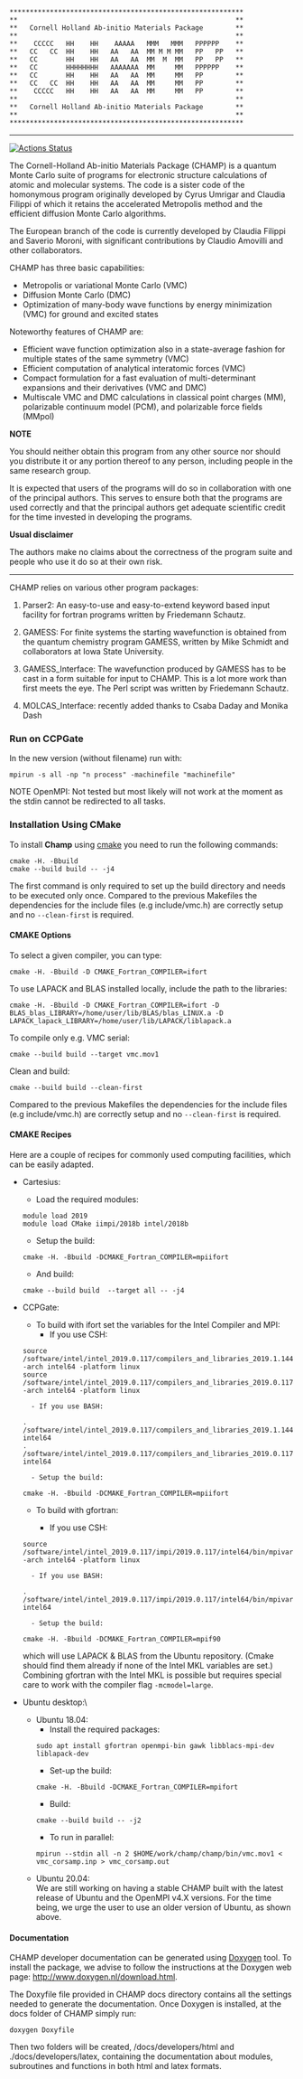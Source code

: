 ```
**********************************************************
**                                                      **
**   Cornell Holland Ab-initio Materials Package        **
**                                                      **
**    CCCCC   HH    HH    AAAAA   MMM   MMM   PPPPPP    **
**   CC   CC  HH    HH   AA   AA  MM M M MM   PP   PP   **
**   CC       HH    HH   AA   AA  MM  M  MM   PP   PP   **
**   CC       HHHHHHHH   AAAAAAA  MM     MM   PPPPPP    **
**   CC       HH    HH   AA   AA  MM     MM   PP        **
**   CC   CC  HH    HH   AA   AA  MM     MM   PP        **
**    CCCCC   HH    HH   AA   AA  MM     MM   PP        **
**                                                      **
**   Cornell Holland Ab-initio Materials Package        **
**                                                      **
**********************************************************
```
------

[![Actions Status](https://github.com/filippi-claudia/champ/workflows/Build%20and%20test/badge.svg)](https://github.com/filippi-claudia/champ/actions)

The Cornell-Holland Ab-initio Materials Package (CHAMP) is a quantum Monte Carlo 
suite of programs for electronic structure calculations of atomic and molecular systems. 
The code is a sister code of the homonymous program originally developed by Cyrus Umrigar 
and Claudia Filippi of which it retains the accelerated Metropolis method and the efficient 
diffusion Monte Carlo algorithms.

The European branch of the code is currently developed by Claudia Filippi and Saverio Moroni, 
with significant contributions by Claudio Amovilli and other collaborators.

CHAMP has three basic capabilities:

* Metropolis or variational Monte Carlo (VMC)
* Diffusion Monte Carlo (DMC)
* Optimization of many-body wave functions by energy minimization (VMC) for ground and excited states

Noteworthy features of CHAMP are:

* Efficient wave function optimization also in a state-average fashion for multiple states of the same symmetry (VMC)
* Efficient computation of analytical interatomic forces (VMC)
* Compact formulation for a fast evaluation of multi-determinant expansions and their derivatives (VMC and DMC)
* Multiscale VMC and DMC calculations in classical point charges (MM), polarizable continuum model (PCM), and polarizable force fields (MMpol)

**NOTE**

You should neither obtain this program from any other source nor should you distribute it 
or any portion thereof to any person, including people in the same research group.

It is expected that users of the programs will do so in collaboration
with one of the principal authors.  This serves to ensure both that the
programs are used correctly and that the principal authors get adequate
scientific credit for the time invested in developing the programs.

**Usual disclaimer**  

The authors make no claims about the correctness of
the program suite and people who use it do so at their own risk.

------------------------------------------------------------------------

CHAMP relies on various other program packages:

1. Parser2: 
   An easy-to-use and easy-to-extend keyword based input facility for fortran 
   programs written by Friedemann Schautz.

2. GAMESS:
   For finite systems the starting wavefunction is obtained from the
   quantum chemistry program GAMESS, written by Mike Schmidt and
   collaborators at Iowa State University.  

3. GAMESS_Interface:
   The wavefunction produced by GAMESS has to be cast in a form
   suitable for input to CHAMP.  This is a lot more work than first meets
   the eye. The Perl script was written by Friedemann Schautz.

4. MOLCAS_Interface: recently added thanks to Csaba Daday and Monika Dash

### Run on CCPGate
In the new version (without filename) run with:
```
mpirun -s all -np "n process" -machinefile "machinefile"

```
NOTE OpenMPI: Not tested but most likely will not work at the moment as the stdin cannot be redirected to all tasks.

### Installation Using CMake
To install **Champ** using [cmake](https://cmake.org/) you need to run the following commands:
```
cmake -H. -Bbuild
cmake --build build -- -j4
```
The first command is only required to set up the build directory and needs to be
executed only once. Compared to the previous Makefiles the dependencies for the
include files (e.g include/vmc.h) are correctly setup and no `--clean-first` is
required.

#### CMAKE Options

To select a given compiler, you can type:
```
cmake -H. -Bbuild -D CMAKE_Fortran_COMPILER=ifort 
```
To use LAPACK and BLAS installed locally, include the path to the libraries:
```
cmake -H. -Bbuild -D CMAKE_Fortran_COMPILER=ifort -D BLAS_blas_LIBRARY=/home/user/lib/BLAS/blas_LINUX.a -D LAPACK_lapack_LIBRARY=/home/user/lib/LAPACK/liblapack.a
```
To compile only e.g. VMC serial:
```
cmake --build build --target vmc.mov1
```
Clean and build:
```
cmake --build build --clean-first
```
Compared to the previous Makefiles the dependencies for the include files
(e.g include/vmc.h) are correctly setup and no `--clean-first` is required.

#### CMAKE Recipes

Here are a couple of recipes for commonly used computing facilities, which can be easily adapted.
* Cartesius:  
	- Load the required modules:
	```
	module load 2019
	module load CMake iimpi/2018b intel/2018b
	```
	- Setup the build:
	```
	cmake -H. -Bbuild -DCMAKE_Fortran_COMPILER=mpiifort
	```
	- And build:
	```
	cmake --build build  --target all -- -j4
	```
* CCPGate:  
	- To build with ifort set the variables for the Intel Compiler and MPI:  
		- If you use CSH:
	```
	source /software/intel/intel_2019.0.117/compilers_and_libraries_2019.1.144/linux/bin/compilervars.csh -arch intel64 -platform linux
	source /software/intel/intel_2019.0.117/compilers_and_libraries_2019.0.117/linux/mpi/intel64/bin/mpivars.csh -arch intel64 -platform linux
	```  
		- If you use BASH:
	```
	. /software/intel/intel_2019.0.117/compilers_and_libraries_2019.1.144/linux/bin/compilervars.sh intel64
	. /software/intel/intel_2019.0.117/compilers_and_libraries_2019.0.117/linux/mpi/intel64/bin/mpivars.sh intel64
	```

		- Setup the build:
	```
	cmake -H. -Bbuild -DCMAKE_Fortran_COMPILER=mpiifort
	```  
 	- To build with gfortran:

		- If you use CSH:
	```
	source /software/intel/intel_2019.0.117/impi/2019.0.117/intel64/bin/mpivars.sh -arch intel64 -platform linux
	```
		- If you use BASH:
	```
	. /software/intel/intel_2019.0.117/impi/2019.0.117/intel64/bin/mpivars.sh intel64
	```
		- Setup the build:
	```
	cmake -H. -Bbuild -DCMAKE_Fortran_COMPILER=mpif90
	```
	which will use LAPACK & BLAS from the Ubuntu repository. (Cmake should find
	them already if none of the Intel MKL variables are set.) Combining gfortran
	with the Intel MKL is possible but requires special care to work with the
	compiler flag `-mcmodel=large`.

* Ubuntu desktop:\
	 - Ubuntu 18.04:
		- Install the required packages:
		```
		sudo apt install gfortran openmpi-bin gawk libblacs-mpi-dev liblapack-dev
		```
		- Set-up the build:
		```
		cmake -H. -Bbuild -DCMAKE_Fortran_COMPILER=mpifort
		```
		- Build:
		```    
		cmake --build build -- -j2
		```
		- To run in parallel:
		```		
		mpirun --stdin all -n 2 $HOME/work/champ/champ/bin/vmc.mov1 < vmc_corsamp.inp > vmc_corsamp.out
		```
	- Ubuntu 20.04:  
		We are still working on having a stable CHAMP built with the latest release of Ubuntu and the OpenMPI v4.X versions. For the time being, we urge the user to use an older version of Ubuntu, as shown above.

#### Documentation
CHAMP developer documentation can be generated using [Doxygen](http://www.doxygen.nl/) tool. To install the package, we advise to follow the instructions at the Doxygen web page: <http://www.doxygen.nl/download.html>.

The Doxyfile file provided in CHAMP docs directory contains all the settings needed to generate the documentation. Once Doxygen is installed, at the docs folder of CHAMP simply run:
```
doxygen Doxyfile
```
Then two folders will be created, /docs/developers/html and ./docs/developers/latex, containing the documentation about modules, subroutines and functions in both html and latex formats.
